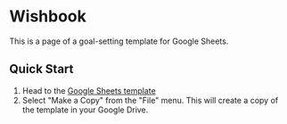 # Wishbook
This is a page of a goal-setting template for Google Sheets.

## Quick Start
1. Head to the [Google Sheets template](https://docs.google.com/spreadsheets/d/1BW1IR7GeOJ2xWNAmmQfPq_-243XNHa8mvlAt9QiB8lI/edit?usp=sharing)
2. Select "Make a Copy" from the "File" menu. This will create a copy of the template in your Google Drive.
